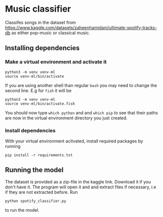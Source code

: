# Music classifier
Classifes songs in the dataset from https://www.kaggle.com/datasets/zaheenhamidani/ultimate-spotify-tracks-db
as either pop-music or classical music.

## Installing dependencies

### Make a virtual environment and activate it

```
python3 -m venv venv-ml
source venv-ml/bin/activate
```

If you are using another shell than regular `bash` you may need to change the second line. E.g for `fish` it will be 

```
python3 -m venv venv-ml
source venv-ml/bin/activate.fish
```

You should now type `which python` and and `which pip` to see that their paths are now in the virtual environment directory you just created.

### Install dependencies

With your virtual environment acitvated, install required packages by running

```
pip install -r requirements.txt
```


## Running the model

The dataset is provided as a zip-file in the kaggle link. Download it if you don't have it. 
The program will open it and and extract files if necessary, i.e if they are not extracted before.
Run 

```
python spotify_classifier.py
``` 
to run the model.
